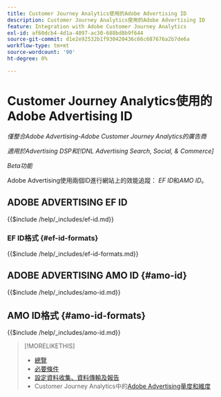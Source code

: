 ```yaml
---
title: Customer Journey Analytics使用的Adobe Advertising ID
description: Customer Journey Analytics使用的Adobe Advertising ID
feature: Integration with Adobe Customer Journey Analytics
exl-id: af60dcb4-4d1a-4097-ac30-688bd8b9f644
source-git-commit: d1e2e92532b1f930420436c66c687676a2b7de6a
workflow-type: tm+mt
source-wordcount: '90'
ht-degree: 0%

---
```


# Customer Journey Analytics使用的Adobe Advertising ID

*僅整合Adobe Advertising-Adobe Customer Journey Analytics的廣告商*

*適用於Advertising DSP和[!DNL Advertising Search, Social, & Commerce]*

*Beta功能*

Adobe Advertising使用兩個ID進行網站上的效能追蹤： *EF ID*&#x200B;和&#x200B;*AMO ID*。

<!-- Rewrite for CJA:

When an ad impression occurs, Adobe Advertising creates the AMO ID and EF ID values and stores them. For click-through traffic, these IDs are included in the landing page URL using the `ef_id` and `s_kwcid` (for the AMO ID) query string parameters.

Adobe Advertising distinguishes between a click-through or view-through entry to the website using the following criteria:

* A view-through entry is captured when a user visits the site after viewing an ad but not clicking it. [!DNL Analytics] or Web SDK records a view-through if two conditions are met:

    * The visitor has no click-throughs for a [!DNL DSP] or [!DNL Search, Social, & Commerce] ad during the [click lookback window](/help/integrations/analytics/prerequisites.md#lookback-a4adc).

    * The visitor has seen at least one [!DNL DSP] ad during the [impression lookback window](/help/integrations/analytics/prerequisites.md#lookback-a4adc). The last impression is passed as the view-through.

* A click-through entry is captured when a site visitor clicks an ad before entering the site. [!DNL Analytics] or Web SDK captures a click-through when either of the following conditions occurs:

    * The URL includes an EF ID and AMO ID as added to the landing page URL by Adobe Advertising.

    * The URL contains no tracking codes, but the Adobe Advertising JavaScript code detects a click within the last two minutes.

![Adobe Advertising view-based [!DNL Analytics] integration](/help/integrations/assets/a4adc-view-through-process.png)

*Figure 1: Adobe Advertising view-based [!DNL Analytics] integration*

![Adobe Advertising click URL-based [!DNL Analytics] integration](/help/integrations/assets/a4adc-click-through-process.png)

*Figure 2: Adobe Advertising click URL-based [!DNL Analytics] integration*

-->

## ADOBE ADVERTISING EF ID

{{$include /help/_includes/ef-id.md}}

### EF ID格式 {#ef-id-formats}

{{$include /help/_includes/ef-id-formats.md}}

## ADOBE ADVERTISING AMO ID {#amo-id}

{{$include /help/_includes/amo-id.md}}

## AMO ID格式 {#amo-id-formats}

{{$include /help/_includes/amo-id.md}}

<!-- rewrite for CJA:

### AMO ID Dimension in [!DNL Customer Journey Analytics]

In Analytics reports, you can find AMO ID data by searching for the [!UICONTROL AMO ID] dimension and using the [!UICONTROL AMO ID Instances] metric. The [!UICONTROL AMO ID] dimension houses all AMO ID values captured, whereas the [!UICONTROL AMO ID Instances] metric indicates how often an AMO ID value was captured by the site. For example, if the same search ad was clicked four times but Analytics tracked seven site entries, then [!UICONTROL AMO ID Instances] would be seven (7) and [!UICONTROL Clicks] would be four (4).

For any reporting or auditing within [!DNL Analytics], the best practice is to use the AMO ID along with its corresponding instance. For more information, see "[Click-Through Data Validation for [!DNL Analytics for Advertising]](data-variances.md#data-validation)" in "Expected Data Variances Between [!DNL Analytics] and Adobe Advertising."

-->

>[!MORELIKETHIS]
>
>* [總覽](overview.md)
>* [必要條件](prerequisites.md)
>* [設定資料收集、資料傳輸及報告](set-up.md)
>* Customer Journey Analytics中的[Adobe Advertising量度和維度](advertising-data-in-cja.md)

